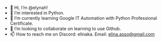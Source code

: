- 👋 Hi, I’m @elynah!
- 👀 I’m interested in Python.
- 🌱 I’m currently learning Google IT Automation with Python Professional Certificate.
- 💞️ I’m looking to collaborate on learning to use Github.
- 📫 How to reach me on Discord: elinaka. Email: elina.asso@gmail.com

<!---
elynah/elynah is a ✨ special ✨ repository because its `README.md` (this file) appears on your GitHub profile.
You can click the Preview link to take a look at your changes.
--->
